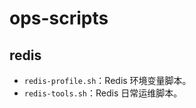 # ops-scripts

## redis

* ```redis-profile.sh```：Redis 环境变量脚本。
* ```redis-tools.sh```：Redis 日常运维脚本。
